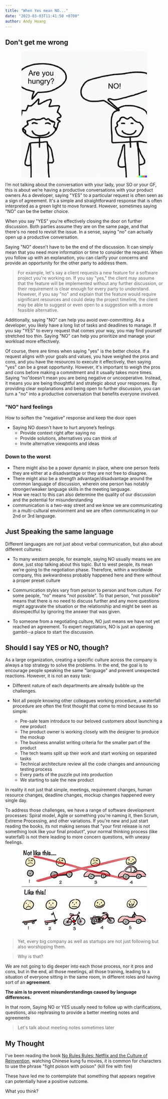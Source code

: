 ```yaml
---
title: "When Yes mean NO..."
date: "2023-03-03T11:41:50 +0700"
author: Andy Hoang
---
```


## Don't get me wrong

<div style="display: flex; justify-content: center;">
  <img src="/assets/picture/your-lady-convo.jpg" width="400" style="display: block; margin: auto;">
</div>

I’m not talking about the conversation with your lady, your SO or your GF, this is about we’re having a productive conversations with your product owners
As a developer, saying "YES" to a particular request is often seen as a sign of agreement. It's a simple and straightforward response that is often interpreted as a green light to move forward. However, sometimes saying "NO" can be the better choice.

When you say "YES" you're effectively closing the door on further discussion. Both parties assume they are on the same page, and that there's no need to revisit the issue. In a sense, saying "no" can actually open up a productive conversation.

Saying "NO" doesn't have to be the end of the discussion. It can simply mean that you need more information or time to consider the request. When you follow up with an explanation, you can clarify your concerns and provide an opportunity for the other party to address them.

> For example, let's say a client requests a new feature for a software project you're working on. If you say "yes," the client may assume that the feature will be implemented without any further discussion, or their requirement is clear enough for every party to understand. However, if you say "no" and explain that the feature would require significant resources and could delay the project timeline, the client may be able to suggest or even open to a suggestion with a more feasible alternative.

Additionally, saying "NO" can help you avoid over-committing. As a developer, you likely have a long list of tasks and deadlines to manage. If you say "YES" to every request that comes your way, you may find yourself stretched too thin. Saying "NO" can help you prioritize and manage your workload more effectively.

Of course, there are times when saying "yes" is the better choice. If a request aligns with your goals and values, you have weighed the pros and cons, and you have the resources to execute it effectively, then saying "yes" can be a great opportunity. However, it's important to weigh the pros and cons before making a commitment and it usually takes more times.
Saying “no”doesn't mean you are being negative or uncooperative. Instead, it means you are being thoughtful  and strategic about your responses. By providing clear explanations and being open to further discussion, you can turn a "no" into a productive conversation that benefits everyone involved.

### "NO" hard feelings
How to soften the "negative" response and keep the door open

* Saying NO doesn't have to hurt anyone’s feelings
    * Provide context right after saying no
    * Provide solutions, alternatives you can think of
    * Invite alternative viewpoints and ideas

### Down to the worst

* There might also be a power dynamic in place, where one person feels they are either at a disadvantage or they are not free to disagree.
* There might also be a strength advantage/disadvantage around the common language of discussion, wherein one person has notably stronger/weaker language skills in the meeting language.
* How we react to this can also determine the quality of our discussion and the potential for misunderstanding
* communication is a two-way street and we know we are communicating in a multi-cultural environment and we are often communicating in our 2nd or 3rd language. 


## Just Speaking the same language 

Different languages are not just about verbal communication, but also about different cultures:

* To many western people, for example, saying NO usually means we are done, just stop talking about this topic. But to west people, its mean we're going to the negotiation phase.
Therefore, within a worldwide company, this awkwardness probably happened here and there without a proper preset culture

* Communication styles vary from person to person and from culture. For some people, “no” means "not possible". To that person, "not possible" means that there is no need to discuss further and any more questions might aggravate the situation or the relationship and might be seen as disrespectful by ignoring the answer that was given.

* To someone from a negotiating culture, NO just means we have not yet reached an agreement. To expert negotiators, NO is just an opening gambit--a place to start the discussion.

## Should I say YES or NO, though?

As a large organization, creating a specific culture across the company is always a top strategy to solve the problems. In the end, the goal is to encourage people speaking the same "language" and prevent unexpected reactions. However, it is not an easy task:

* Different nature of each departments are already bubble up the challenges.
* Not all people knowing other colleagues working procedure, a waterfall procedure are often the first thought that come to mind because its so simple:

    - Pre-sale team introduce to our beloved customers about launching a new product
    - The product owner is working closely with the designer to produce the mockup
    - The business annalist writing criteria for the smaller part of the product
    - The tech teams split up their work and start working on separated tasks
    - Technical architecture review all the code changes and announcing testing process
    - Every parts of the puzzle put into production
    - We starting to sale the new product

In reality it not just that simple, meetings, requirement changes, human resource changes, deadline changes, mockup changes happened every single day.

To address those challenges, we have a range of software development processes: Spiral model, Agile or something you're naming it, then Scrum, Extreme Processing, and other variations. If you're new and just start reading the books, its not making senses that "your first release is not something look like your final product", your normal thinking process (like waterfall) is not there leading to more concern questions, with uneasy feelings.


<div style="display: flex; justify-content: center;">
  <img src="/assets/picture/incremental-design.png" width="400" style="display: block; margin: auto;">
</div>


> Yet, every big company as well as startups are not just following but also worshipping them.

> Why is that?

We are not going to dig deeper into each those process, nor it pros and cons, but in the end, all those meetings, all those training, leading to a situation of everyone sitting in the same room, in different roles and having sort of an **agreement**.

**The aim is to prevent misunderstandings caused by language differences.**

In that room, Saying NO or YES usually need to follow up with clarifications, questions, also rephrasing to provide a better meeting notes and agreements
> Let's talk about meeting notes sometimes later

## My Thought
I've been reading the book [No Rules Rules: Netflix and the Culture of Reinvention](https://www.amazon.com/No-Rules-Netflix-Culture-Reinvention/dp/1984877860), watching Chinese kung fu movies, it is common for characters to use the phrase "fight poison with poison" (kill fire with fire)

These have led me to contemplate that something that appears negative can potentially have a positive outcome.

What you think?
